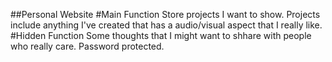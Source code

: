 ##Personal Website
#Main Function
Store projects I want to show. Projects include anything I've created that has a audio/visual aspect that I really like.
#Hidden Function
Some thoughts that I might want to shhare with people who really care. Password protected.
